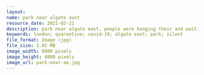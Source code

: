 ```yaml
---
layout: 
name: park near algate east
resource_date: 2021-02-21
description: park near algate east, people were hanging their and waiting for somenoe
keywords: london; quarantine; covid-19; algate east; park; silent
file_format: Image (jpg)
file_size: 3.05 MB
image_width: 6000 pixels
image_height: 4000 pixels
image_url: park-near-ae.jpg
---
```

